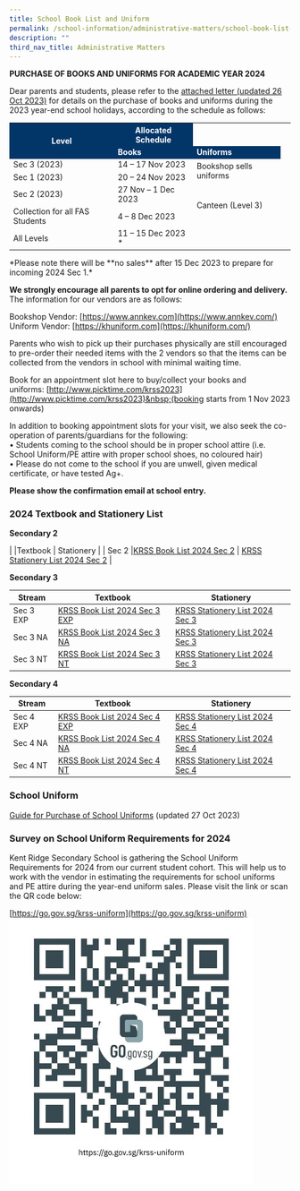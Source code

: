 ```yaml
---
title: School Book List and Uniform
permalink: /school-information/administrative-matters/school-book-list-uniform/
description: ""
third_nav_title: Administrative Matters
---
```

**PURCHASE OF BOOKS AND UNIFORMS FOR ACADEMIC YEAR 2024**

Dear parents and students, please refer to the [attached letter (updated 26 Oct 2023)](/files/letter%20to%20parents_year-end%20sales%20for%20ay2024_26-oct-2023.pdf) for details on the purchase of books and uniforms during the 2023 year-end school holidays, according to the schedule as follows:
<table>
 <tbody>
  <tr><th rowspan="2" style="background-color:#033668; font-weight:bold; color:#ffffff">Level</th>
  <th style="background-color:#033668; font-weight:bold; color:#ffffff">Allocated Schedule</th>
 </tr>
 <tr>
  <td style="background-color:#033668; font-weight:bold; color:#ffffff">Books</td>
  <td style="background-color:#033668; font-weight:bold; color:#ffffff">Uniforms</td>
 </tr>
 <tr>
  <td>Sec 3 (2023)</td>
  <td>14 – 17 Nov 2023</td>
    <td rowspan="2">Bookshop sells uniforms</td>
 </tr>
	 <tr>
  <td>Sec 1 (2023)</td>
  <td>20 – 24 Nov 2023</td>
 </tr>
	 <tr>
  <td>Sec 2 (2023)</td>
  <td>27 Nov – 1 Dec 2023</td>
    <td rowspan="2">Canteen (Level 3)</td>
 </tr>
		 <tr>
  <td>Collection for all FAS Students</td>
  <td>4 – 8 Dec 2023</td>
  <td>&nbsp;</td>
 </tr>
			 <tr>
  <td>All Levels</td>
  <td>11 – 15 Dec 2023 *</td>
  <td>&nbsp;</td>
 </tr>
</tbody></table>
<style>
table, th, td {
 border-collapse: collapse;
}
</style>
*Please note there will be **no sales** after 15 Dec 2023 to prepare for incoming 2024 Sec 1.*


**We strongly encourage all parents to opt for online ordering and delivery.** The information for our vendors are as follows:

Bookshop Vendor:&nbsp;[https://www.annkev.com](https://www.annkev.com/)  
Uniform Vendor:&nbsp;[https://khuniform.com](https://khuniform.com/)

Parents who wish to pick up their purchases physically are still encouraged to pre-order their needed items with the 2 vendors so that the items can be collected from the vendors in school with minimal waiting time.

Book for an appointment slot here to buy/collect your books and uniforms:&nbsp;[http://www.picktime.com/krss2023](http://www.picktime.com/krss2023)&nbsp;(booking starts from 1 Nov 2023 onwards)

In addition to booking appointment slots for your visit, we also seek the co-operation of parents/guardians for the following: <br>
•	Students coming to the school should be in proper school attire (i.e. School Uniform/PE attire with proper school shoes, no coloured hair) <br>
•	Please do not come to the school if you are unwell, given medical certificate, or have tested Ag+.

**Please show the confirmation email at school entry.**

### 2024 Textbook and Stationery List

**Secondary 2**

| |Textbook | Stationery |
| Sec 2     |[KRSS Book List 2024 Sec 2](/files/krss%20book%20list%202024%20sec2.pdf)    |  [KRSS Stationery List 2024 Sec 2](/files/krss%20stationery%20list%202024%20sec2.pdf)  |

**Secondary 3**

| Stream |Textbook | Stationery |
| -------- | -------- | -------- |
| Sec 3 EXP     |[KRSS Book List 2024 Sec 3 EXP](/files/krss%20book%20list%202024%203exp.pdf)  | [KRSS Stationery List 2024 Sec 3](/files/krss%20stationery%20list%202024%20sec3.pdf)  |
| Sec 3 NA     |[KRSS Book List 2024 Sec 3 NA](/files/krss%20book%20list%202024%203na.pdf)  | [KRSS Stationery List 2024 Sec 3](/files/krss%20stationery%20list%202024%20sec3.pdf)   |
| Sec 3 NT     |[KRSS Book List 2024 Sec 3 NT](/files/krss%20book%20list%202024%203nt.pdf)   | [KRSS Stationery List 2024 Sec 3](/files/krss%20stationery%20list%202024%20sec3.pdf)    |

**Secondary 4**

| Stream |Textbook | Stationery |
| -------- | -------- | -------- |
| Sec 4 EXP     |[KRSS Book List 2024 Sec 4 EXP](/files/krss%20book%20list%202024%204exp.pdf) |[KRSS Stationery List 2024 Sec 4](/files/krss%20stationery%20list%202024%20sec4.pdf)    |
| Sec 4 NA     |[KRSS Book List 2024 Sec 4 NA](/files/krss%20book%20list%202024%204na.pdf)  |[KRSS Stationery List 2024 Sec 4](/files/krss%20stationery%20list%202024%20sec4.pdf)    |
| Sec 4 NT     |[KRSS Book List 2024 Sec 4 NT](/files/krss%20book%20list%202024%204nt.pdf)   | [KRSS Stationery List 2024 Sec 4](/files/krss%20stationery%20list%202024%20sec4.pdf)    |


### School Uniform

[Guide for Purchase of School Uniforms](/files/uniform_krss%20info%20sheet%202023%20(26%20oct%202023).pdf) (updated 27 Oct 2023)

### Survey on School Uniform Requirements for 2024

Kent Ridge Secondary School is gathering the School Uniform Requirements for 2024 from our current student cohort. This will help us to work with the vendor in estimating the requirements for school uniforms and PE attire during the year-end uniform sales. Please visit the link or scan the QR code below:

[https://go.gov.sg/krss-uniform](https://go.gov.sg/krss-uniform)
![](/images/survey%20on%20school%20uniform%20requirements%20for%202024.jpg)